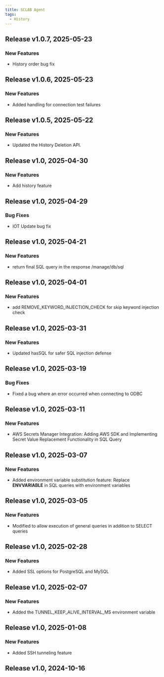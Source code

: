 ```yaml
---
title: SCLAB Agent
tags:
  - History
---
```


## Release v1.0.7, 2025-05-23
### New Features
* History order bug fix

## Release v1.0.6, 2025-05-23
### New Features
* Added handling for connection test failures

## Release v1.0.5, 2025-05-22
### New Features
* Updated the History Deletion API.

## Release v1.0, 2025-04-30
### New Features
* Add history feature

## Release v1.0, 2025-04-29
### Bug Fixes
* IOT Update bug fix

## Release v1.0, 2025-04-21
### New Features
* return final SQL query in the response /manage/db/sql

## Release v1.0, 2025-04-01
### New Features
* add REMOVE_KEYWORD_INJECTION_CHECK for skip keyword injection check

## Release v1.0, 2025-03-31
### New Features
* Updated hasSQL for safer SQL injection defense

## Release v1.0, 2025-03-19
### Bug Fixes
* Fixed a bug where an error occurred when connecting to ODBC

## Release v1.0, 2025-03-11
### New Features
* AWS Secrets Manager Integration: Adding AWS SDK and Implementing Secret Value Replacement Functionality in SQL Query

## Release v1.0, 2025-03-07
### New Features
* Added environment variable substitution feature: Replace __ENVVARIABLE__ in SQL queries with environment variables

## Release v1.0, 2025-03-05
### New Features
* Modified to allow execution of general queries in addition to SELECT queries

## Release v1.0, 2025-02-28
### New Features
* Added SSL options for PostgreSQL and MySQL

## Release v1.0, 2025-02-07
### New Features
* Added the TUNNEL_KEEP_ALIVE_INTERVAL_MS environment variable

## Release v1.0, 2025-01-08
### New Features
* Added SSH tunneling feature

## Release v1.0, 2024-10-16

